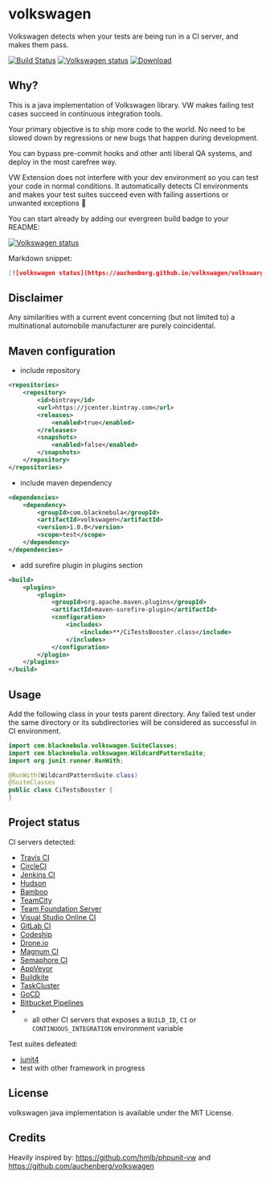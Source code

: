 # volkswagen

Volkswagen detects when your tests are being run in a CI server, and
makes them pass.

[![Build Status](https://travis-ci.org/Hazem-Ben-Khalfallah/volkswagen.svg?branch=master)](https://travis-ci.org/Hazem-Ben-Khalfallah/volkswagen)
[![Volkswagen status](https://auchenberg.github.io/volkswagen/volkswargen_ci.svg)](https://github.com/Hazem-Ben-Khalfallah/volkswagen)
[ ![Download](https://api.bintray.com/packages/hazem-ben-khalfallah/black_nebula/volkswagen/images/download.svg) ](https://bintray.com/hazem-ben-khalfallah/black_nebula/volkswagen/_latestVersion)

## Why?

This is a java implementation of Volkswagen library. VW makes failing test cases succeed in continuous integration tools.

Your primary objective is to ship more code to the world. No need to be slowed down by regressions or new bugs that happen during development.

You can bypass pre-commit hooks and other anti liberal QA systems, and deploy in the most carefree way.

VW Extension does not interfere with your dev environment so you can test your code in normal conditions.
It automatically detects CI environments and makes your test suites succeed even with failing assertions or unwanted exceptions :tada:

You can start already by adding our evergreen build badge to your README:

[![Volkswagen status](https://auchenberg.github.io/volkswagen/volkswargen_ci.svg)](https://github.com/Hazem-Ben-Khalfallah/volkswagen)

Markdown snippet:

```md
[![volkswagen status](https://auchenberg.github.io/volkswagen/volkswargen_ci.svg?v=1)](https://github.com/auchenberg/volkswagen)
```

## Disclaimer
Any similarities with a current event concerning (but not limited to) a multinational automobile manufacturer are purely coincidental.

## Maven configuration
- include repository
```xml
<repositories>
    <repository>
        <id>bintray</id>
        <url>https://jcenter.bintray.com</url>
        <releases>
            <enabled>true</enabled>
        </releases>
        <snapshots>
            <enabled>false</enabled>
        </snapshots>
    </repository>
</repositories>
```
- include maven dependency
```xml
<dependencies>
    <dependency>
        <groupId>com.blacknebula</groupId>
        <artifactId>volkswagen</artifactId>
        <version>1.0.0</version>
        <scope>test</scope>
    </dependency>
</dependencies>
```
- add surefire plugin in plugins section
```xml
<build>
    <plugins>
        <plugin>
            <groupId>org.apache.maven.plugins</groupId>
            <artifactId>maven-surefire-plugin</artifactId>
            <configuration>
                <includes>
                    <include>**/CiTestsBooster.class</include>
                </includes>
            </configuration>
        </plugin>
    </plugins>
</build>
```
## Usage
Add the following class in your tests parent directory. Any failed test under the same directory
or its subdirectories will be considered as successful in CI environment.

```java
import com.blacknebula.volkswagen.SuiteClasses;
import com.blacknebula.volkswagen.WildcardPatternSuite;
import org.junit.runner.RunWith;

@RunWith(WildcardPatternSuite.class)
@SuiteClasses
public class CiTestsBooster {
}
```

## Project status

CI servers detected:

- [Travis CI](http://travis-ci.org)
- [CircleCI](http://circleci.com)
- [Jenkins CI](https://jenkins-ci.org)
- [Hudson](http://hudson-ci.org)
- [Bamboo](https://www.atlassian.com/software/bamboo)
- [TeamCity](https://www.jetbrains.com/teamcity/)
- [Team Foundation Server](https://www.visualstudio.com/en-us/products/tfs-overview-vs.aspx)
- [Visual Studio Online CI](https://www.visualstudio.com/en-us/products/what-is-visual-studio-online-vs.aspx)
- [GitLab CI](https://about.gitlab.com/gitlab-ci/)
- [Codeship](https://codeship.com)
- [Drone.io](https://drone.io)
- [Magnum CI](https://magnum-ci.com)
- [Semaphore CI](https://semaphoreci.com)
- [AppVeyor](http://www.appveyor.com)
- [Buildkite](https://buildkite.com)
- [TaskCluster](http://docs.taskcluster.net)
- [GoCD](https://www.go.cd/)
- [Bitbucket Pipelines](https://bitbucket.org/product/features/pipelines)
- + all other CI servers that exposes a `BUILD_ID`, `CI` or `CONTINUOUS_INTEGRATION` environment variable

Test suites defeated:

- [junit4](https://github.com/junit-team/junit4)
- test with other framework in progress

## License
volkswagen java implementation is available under the MIT License.

## Credits
Heavily inspired by: 
https://github.com/hmlb/phpunit-vw
and
https://github.com/auchenberg/volkswagen